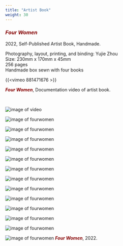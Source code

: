```yaml
---
title: "Artist Book"
weight: 30
---
```


### ***<span style="color: #850000;">Four Women</span>***
2022, Self-Published Artist Book, Handmade.

 Photography, layout, printing, and binding: Yujie Zhou            
 Size: 230mm x 170mm x 45mm       
 256 pages     
 Handmade box sewn with four books      


{{<vimeo 881471676 >}}

***<span style="color: #850000;">Four Women</span>***, Documentation video of artist book.

<p>&nbsp;</p>

![image of video](/images/book1.jpg)


![image of fourwomen](/images/book4.jpg)

![image of fourwomen](/images/book5.jpg)

![image of fourwomen](/images/book6.jpg)

![image of fourwomen](/images/book7.jpg)

![image of fourwomen](/images/book8.jpg)

![image of fourwomen](/images/book9.jpg)

![image of fourwomen](/images/book10.jpg)

![image of fourwomen](/images/book11.jpg)

![image of fourwomen](/images/book12.jpg)

![image of fourwomen](/images/book13.jpg)

![image of fourwomen](/images/book14.jpg)

![image of fourwomen](/images/book15.jpg)

![image of fourwomen](/images/book16.jpg)
***<span style="color: #850000;">Four Women</span>***, 2022.

